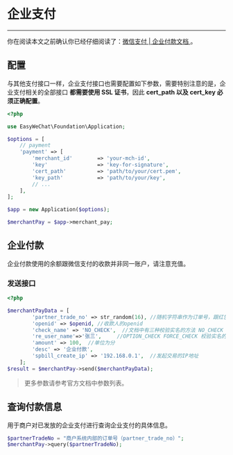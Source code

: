 # 企业支付
---

你在阅读本文之前确认你已经仔细阅读了：[微信支付 | 企业付款文档 ](https://pay.weixin.qq.com/wiki/doc/api/tools/mch_pay.php?chapter=14_1)。

## 配置

与其他支付接口一样，企业支付接口也需要配置如下参数，需要特别注意的是，企业支付相关的全部接口 **都需要使用 SSL 证书**，因此 **cert_path 以及 cert_key 必须正确配置**。

```php
<?php

use EasyWeChat\Foundation\Application;

$options = [
    // payment
    'payment' => [
        'merchant_id'        => 'your-mch-id',
        'key'                => 'key-for-signature',
        'cert_path'          => 'path/to/your/cert.pem',
        'key_path'           => 'path/to/your/key',
        // ...
    ],
];

$app = new Application($options);

$merchantPay = $app->merchant_pay;
```

## 企业付款

企业付款使用的余额跟微信支付的收款并非同一账户，请注意充值。

### 发送接口

```php
<?php

$merchantPayData = [
        'partner_trade_no' => str_random(16), //随机字符串作为订单号，跟红包和支付一个概念。
        'openid' => $openid, //收款人的openid
        'check_name' => 'NO_CHECK',  //文档中有三种校验实名的方法 NO_CHECK OPTION_CHECK FORCE_CHECK
        're_user_name'=>'张三',     //OPTION_CHECK FORCE_CHECK 校验实名的时候必须提交
        'amount' => 100,  //单位为分
        'desc' => '企业付款',
        'spbill_create_ip' => '192.168.0.1',  //发起交易的IP地址
    ];
$result = $merchantPay->send($merchantPayData);

```

> 更多参数请参考官方文档中参数列表。

## 查询付款信息

用于商户对已发放的企业支付进行查询企业支付的具体信息。

```php
$partnerTradeNo = "商户系统内部的订单号（partner_trade_no）";
$merchantPay->query($partnerTradeNo);
```
